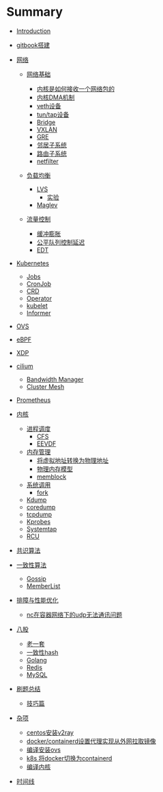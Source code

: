 # Summary

* [Introduction](README.md)

* [gitbook搭建](./gitbook/index.md)

* [网络]()
  * [网络基础](./network/basic/index.md)
    * [内核是如何接收一个网络包的](./network/basic/recv_one_package.md)
    * [内核DMA机制](./network/basic/dma.md)
    * [veth设备](./network/basic/veth.md)
    * [tun/tap设备](./network/basic/tun-tap.md)
    * [Bridge](./network/basic/bridge.md)
    * [VXLAN](./network/basic/vxlan.md)
    * [GRE](./network/basic/gre.md)
    * [邻居子系统](./network/basic/neighbor.md)
    * [路由子系统](./network/basic/route.md)
    * [netfilter](./network/basic/netfilter.md)

  * [负载均衡](./network/lb/LB.md)
    * [LVS](./network/lb/LVS.md)
      * [实验](./network/lb/lvs-test.md)
    * [Maglev](./network/lb/Maglev.md)

  * [流量控制](./network/traffic_control/tc.md)
    * [缓冲膨胀](./network/traffic_control/bufferbloat.md)
    * [公平队列控制延迟](./network/traffic_control/fq_codel.md)
    * [EDT](./network/traffic_control/edt.md)

* [Kubernetes]()
  * [Jobs](./Kubernetes/Jobs.md)
  * [CronJob](./Kubernetes/CronJob.md)
  * [CRD](./Kubernetes/CRD.md)
  * [Operator](./Kubernetes/Operator.md)
  * [kubelet](./Kubernetes/kubelet.md)
  * [Informer](./Kubernetes/Informer.md)

* [OVS](./OVS/index.md)

* [eBPF](./eBPF/index.md)

* [XDP](./XDP/index.md)

* [cilium](./cilium/index.md)
  * [Bandwidth Manager](./cilium/bandwidth-manager.md)
  * [Cluster Mesh](./cilium/clustermesh.md)

* [Prometheus](./Prometheus/prometheus.md)

* [内核]()
  * [进程调度](./kernel/进程调度.md)
    * [CFS](./kernel/ps-1-cfs.md)
    * [EEVDF](./kernel/ps-2-eevdf.md)
  * [内存管理](./kernel/内存管理.md)
    * [将虚拟地址转换为物理地址](./kernel/mm-1-va2pa.md)
    * [物理内存模型](./kernel/mm-2-physical-memory-model.md)
    * [memblock](./kernel/mm-3-memblock.md)
  * [系统调用]()
    * [fork](./kernel/syscall-fork.md)
  * [Kdump](./kernel/kdump.md)
  * [coredump](./kernel/coredump.md)
  * [tcpdump](./kernel/tcpdump.md)
  * [Kprobes](./kernel/kprobe.md)
  * [Systemtap](./kernel/systemtap.md)
  * [RCU](./kernel/rcu.md)

* [共识算法]()

* [一致性算法]()
  * [Gossip](./consistency/gossip.md)
  * [MemberList](./consistency/memberlist.md)

* [排障与性能优化]()
  * [nc在容器网络下的udp无法通讯问题](./trouble/nc-udp.md)

* [八股]()
  * [老一套](./BAGU/0_classic.md)
  * [一致性hash](./BAGU/1_consistent_hash.md)
  * [Golang](./BAGU/2_golang.md)
  * [Redis](./BAGU/3_redis.md)
  * [MySQL](./BAGU/5_mysql.md)

* [刷题总结]()
  * [技巧篇](./algorithm/skill.md)

* [杂项]()
  * [centos安装v2ray](./misc/centos-install-v2ray.md)
  * [docker/containerd设置代理实现从外网拉取镜像](./misc/docker-pull-use-proxy.md)
  * [编译安装ovs](./misc/install-ovs.md)
  * [k8s 将docker切换为containerd](./misc/docker-to-containerd.md)
  * [编译内核](./misc/compile-kernel.md)

* [时间线](KEEP.md)
